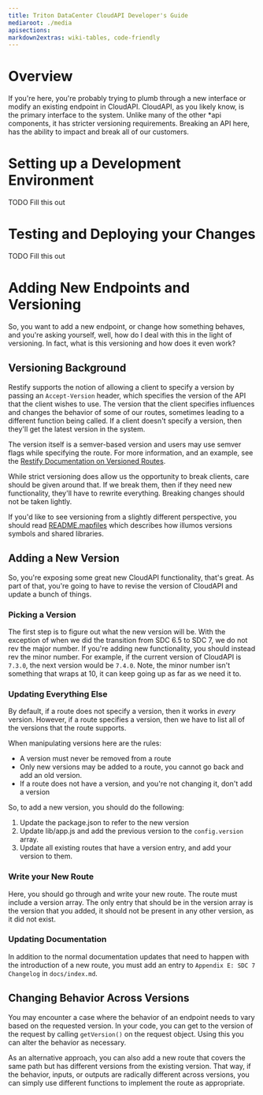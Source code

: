 ```yaml
---
title: Triton DataCenter CloudAPI Developer's Guide
mediaroot: ./media
apisections:
markdown2extras: wiki-tables, code-friendly
---
```

<!--
    This Source Code Form is subject to the terms of the Mozilla Public
    License, v. 2.0. If a copy of the MPL was not distributed with this
    file, You can obtain one at http://mozilla.org/MPL/2.0/.
-->

<!--
    Copyright (c) 2015, Joyent, Inc.
    Copyright 2023 MNX Cloud, Inc.
-->

# Overview

If you're here, you're probably trying to plumb through a new interface or
modify an existing endpoint in CloudAPI. CloudAPI, as you likely know, is the
primary interface to the system. Unlike many of the other *api components, it
has stricter versioning requirements. Breaking an API here, has the ability to
impact and break all of our customers.

# Setting up a Development Environment

TODO Fill this out

# Testing and Deploying your Changes

TODO Fill this out

# Adding New Endpoints and Versioning

So, you want to add a new endpoint, or change how something behaves, and you're
asking yourself, well, how do I deal with this in the light of versioning. In
fact, what is this versioning and how does it even work?

## Versioning Background

Restify supports the notion of allowing a client to specify a version by passing
an `Accept-Version` header, which specifies the version of the API that the
client wishes to use. The version that the client specifies influences and
changes the behavior of some of our routes, sometimes leading to a different
function being called. If a client doesn't specify a version, then they'll get
the latest version in the system.

The version itself is a semver-based version and users may use semver flags
while specifying the route. For more information, and an example, see the
[Restify Documentation on Versioned
Routes](http://mcavage.me/node-restify/#versioned-routes).

While strict versioning does allow us the opportunity to break clients, care
should be given around that. If we break them, then if they need new
functionality, they'll have to rewrite everything. Breaking changes should not
be taken lightly.

If you'd like to see versioning from a slightly different perspective, you
should read
[README.mapfiles](http://src.illumos.org/source/xref/illumos-gate/usr/src/lib/README.mapfiles)
which describes how illumos versions symbols and shared libraries.

## Adding a New Version

So, you're exposing some great new CloudAPI functionality, that's great. As part
of that, you're going to have to revise the version of CloudAPI and update a
bunch of things.

### Picking a Version

The first step is to figure out what the new version will be. With the exception
of when we did the transition from SDC 6.5 to SDC 7, we do not rev the major
number. If you're adding new functionality, you should instead rev the minor
number. For example, if the current version of CloudAPI is `7.3.0`, the next
version would be `7.4.0`. Note, the minor number isn't something that wraps at
10, it can keep going up as far as we need it to.

### Updating Everything Else

By default, if a route does not specify a version, then it works in _every_
version. However, if a route specifies a version, then we have to list all of
the versions that the route supports.

When manipulating versions here are the rules:

* A version must never be removed from a route
* Only new versions may be added to a route, you cannot go back and add an old
  version.
* If a route does not have a version, and you're not changing it, don't add a
  version

So, to add a new version, you should do the following:

1) Update the package.json to refer to the new version
2) Update lib/app.js and add the previous version to the `config.version` array.
3) Update all existing routes that have a version entry, and add your version to
them.

### Write your New Route

Here, you should go through and write your new route. The route must include a
version array. The only entry that should be in the version array is the version
that you added, it should not be present in any other version, as it did not
exist.

### Updating Documentation

In addition to the normal documentation updates that need to happen with the
introduction of a new route, you must add an entry to `Appendix E: SDC 7
Changelog` in `docs/index.md`.

## Changing Behavior Across Versions

You may encounter a case where the behavior of an endpoint needs to vary based
on the requested version. In your code, you can get to the version of the
request by calling `getVersion()` on the request object. Using this you can
alter the behavior as necessary.

As an alternative approach, you can also add a new route that covers the same
path but has different versions from the existing version. That way, if the
behavior, inputs, or outputs are radically different across versions, you can
simply use different functions to implement the route as appropriate.
